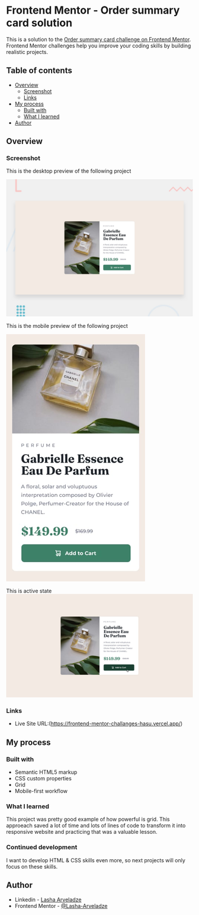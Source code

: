 # Frontend Mentor - Order summary card solution

This is a solution to the [Order summary card challenge on Frontend Mentor](https://www.frontendmentor.io/challenges/order-summary-component-QlPmajDUj). Frontend Mentor challenges help you improve your coding skills by building realistic projects.

## Table of contents

- [Overview](#overview)
  - [Screenshot](#screenshot)
  - [Links](#links)
- [My process](#my-process)
  - [Built with](#built-with)
  - [What I learned](#what-i-learned)
- [Author](#author)

## Overview

### Screenshot

This is the desktop preview of the following project

![Desktop Preview](./design/desktop-preview.jpg)

This is the mobile preview of the following project

![Mobile Preview](./design/mobile-design.jpg)

This is active state
![Mobile Preview](./design/active-states.jpg)

### Links

- Live Site URL:(https://frontend-mentor-challanges-hasu.vercel.app/)

## My process

### Built with

- Semantic HTML5 markup
- CSS custom properties
- Grid
- Mobile-first workflow

### What I learned

This project was pretty good example of how powerful is grid. This approeach saved a lot of time and lots of lines of code to transform it into responsive website and practicing that was a valuable lesson.

### Continued development

I want to develop HTML & CSS skills even more, so next projects will only focus on these skills.

## Author

- Linkedin - [Lasha Arveladze](https://www.linkedin.com/in/lasha-arveladze-3a233b327/)
- Frontend Mentor - [@Lasha-Arveladze](https://www.frontendmentor.io/profile/Lasha-Arveladze)
